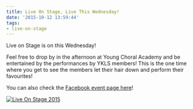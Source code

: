 ```yaml
---
title: Live On Stage, Live This Wednesday!
date: '2015-10-12 13:59:44'
tags:
- live-on-stage
---
```


Live on Stage is on this Wednesday!

Feel free to drop by in the afternoon at Young Choral Academy and be entertained by the performances by YKLS members! This is the one time where you get to see the members let their hair down and perform their favourites!

You can also check the 
[Facebook event page here](https://www.facebook.com/events/1637057003233068/)!


[![Live On Stage 2015](http://www.youngklsingers.com/wp-content/uploads/2015/10/Live-On-Stage-2015-725x1024.jpg)](http://www.youngklsingers.com/wp-content/uploads/2015/10/Live-On-Stage-2015.jpg)

 

